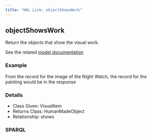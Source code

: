 ```yaml
---
title: "HAL Link: objectShowsWork"
---
```


## objectShowsWork

Return the objects that show the visual work.

See the related [model documentation](/model/object/aboutness/#physical-object-and-visual-work)

### Example

From the record for the image of the Night Watch, the record for the painting would be in the response


### Details

* Class Given: VisualItem
* Returns Class: HumanMadeObject
* Relationship: shows


### SPARQL
```

```

